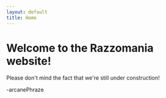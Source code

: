```yaml
---
layout: default
title: Home
---
```

# Welcome to the Razzomania website!
Please don't mind the fact that we're still under construction!
    
-arcanePhraze
